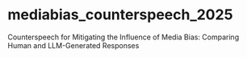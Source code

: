 # mediabias_counterspeech_2025
Counterspeech for Mitigating the Influence of Media Bias: Comparing Human and LLM-Generated Responses
